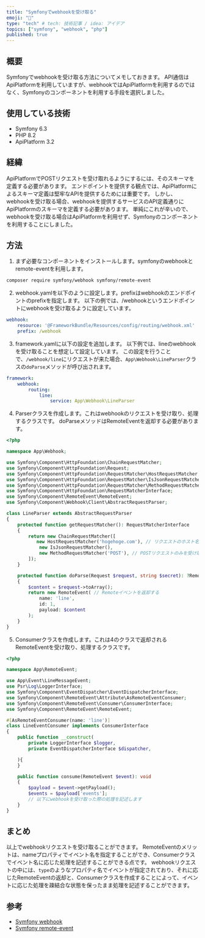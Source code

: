 ```yaml
---
title: "Symfonyでwebhookを受け取る"
emoji: "🙌"
type: "tech" # tech: 技術記事 / idea: アイデア
topics: ["symfony", "webhook", "php"]
published: true
---
```


## 概要
Symfonyでwebhookを受け取る方法についてメモしておきます。
API通信はApiPlatformを利用していますが、webhookではApiPlatformを利用するのではなく、Symfonyのコンポーネントを利用する手段を選択しました。

## 使用している技術
- Symfony 6.3
- PHP 8.2
- ApiPlatform 3.2

## 経緯
ApiPlatformでPOSTリクエストを受け取れるようにするには、そのスキーマを定義する必要があります。
エンドポイントを提供する観点では、ApiPlatformによるスキーマ定義は堅牢なAPIを提供するためには重要です。
しかし、webhookを受け取る場合、webhookを提供するサービスのAPI定義通りにApiPlatformのスキーマを定義する必要があります。
単純にこれが辛いので、webhookを受け取る場合はApiPlatformを利用せず、Symfonyのコンポーネントを利用することにしました。

## 方法
1. まず必要なコンポーネントをインストールします。symfonyのwebhookとremote-eventを利用します。
```bash
composer require symfony/webhook symfony/remote-event
```
2. webhook.yamlを以下のように設定します。prefixはwebhookのエンドポイントのprefixを指定します。
以下の例では、/webhookというエンドポイントにwebhookを受け取るように設定しています。
```yaml
webhook:
    resource: '@FrameworkBundle/Resources/config/routing/webhook.xml'
    prefix: /webhook
```

3. framework.yamlに以下の設定を追加します。
以下例では、lineのwebhookを受け取ることを想定して設定しています。
この設定を行うことで、`/webhook/line`にリクエストが来た場合、`App\Webhook\LineParser`クラスの`doParse`メソッドが呼び出されます。
```yaml
framework:
    webhook:
        routing:
            line:
                service: App\Webhook\LineParser
```

4. Parserクラスを作成します。これはwebhookのリクエストを受け取り、処理するクラスです。
doParseメソッドはRemoteEventを返却する必要があります。
```php
<?php

namespace App\Webhook;

use Symfony\Component\HttpFoundation\ChainRequestMatcher;
use Symfony\Component\HttpFoundation\Request;
use Symfony\Component\HttpFoundation\RequestMatcher\HostRequestMatcher;
use Symfony\Component\HttpFoundation\RequestMatcher\IsJsonRequestMatcher;
use Symfony\Component\HttpFoundation\RequestMatcher\MethodRequestMatcher;
use Symfony\Component\HttpFoundation\RequestMatcherInterface;
use Symfony\Component\RemoteEvent\RemoteEvent;
use Symfony\Component\Webhook\Client\AbstractRequestParser;

class LineParser extends AbstractRequestParser
{
    protected function getRequestMatcher(): RequestMatcherInterface
    {
        return new ChainRequestMatcher([
           new HostRequestMatcher('hogehoge.com'), // リクエストのホスト名を指定することができます
            new IsJsonRequestMatcher(),
            new MethodRequestMatcher('POST'), // POSTリクエストのみを受け取る
        ]);
    }

    protected function doParse(Request $request, string $secret): ?RemoteEvent
    {
        $content = $request->toArray();
        return new RemoteEvent( // Remoteイベントを返却する
            name: 'line',
            id: 1,
            payload: $content
        );
    }
}
```
5. Consumerクラスを作成します。これは4のクラスで返却されるRemoteEventを受け取り、処理するクラスです。
```php
<?php

namespace App\RemoteEvent;

use App\Event\LineMessageEvent;
use Psr\Log\LoggerInterface;
use Symfony\Component\EventDispatcher\EventDispatcherInterface;
use Symfony\Component\RemoteEvent\Attribute\AsRemoteEventConsumer;
use Symfony\Component\RemoteEvent\Consumer\ConsumerInterface;
use Symfony\Component\RemoteEvent\RemoteEvent;

#[AsRemoteEventConsumer(name: 'line')]
class LineEventConsumer implements ConsumerInterface
{
    public function __construct(
        private LoggerInterface $logger,
        private EventDispatcherInterface $dispatcher,

    ){
    }

    public function consume(RemoteEvent $event): void
    {
        $payload = $event->getPayload();
        $events = $payload['events'];
        // 以下にwebhookを受け取った際の処理を記述します
    }
}
```

## まとめ
以上でwebhookリクエストを受け取ることができます。
RemoteEventのメリットは、nameプロパティでイベント名を指定することができ、Consumerクラスでイベント名に応じた処理を記述することができる点です。
webhookリクエストの中には、`type`のようなプロパティ名でイベントが指定されており、それに応じたRemoteEventの返却と、Consumerクラスを作成することによって、イベントに応じた処理を疎結合な状態を保ったまま処理を記述することができます。

## 参考
- [Symfony webhook](https://symfony.com/doc/current/webhook.html)
- [Symfony remote-event](https://github.com/symfony/remote-event)
